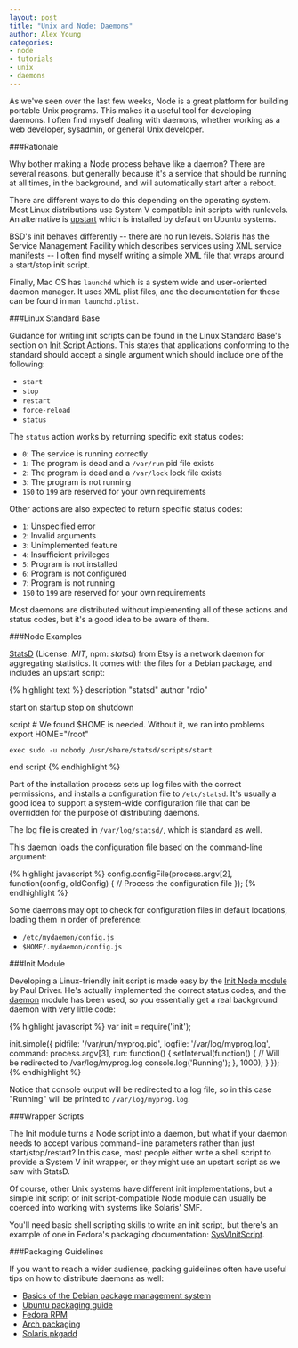 ```yaml
---
layout: post
title: "Unix and Node: Daemons"
author: Alex Young
categories: 
- node
- tutorials
- unix
- daemons
---
```


As we've seen over the last few weeks, Node is a great platform for building portable Unix programs.  This makes it a useful tool for developing daemons.  I often find myself dealing with daemons, whether working as a web developer, sysadmin, or general Unix developer.

###Rationale

Why bother making a Node process behave like a daemon?  There are several reasons, but generally because it's a service that should be running at all times, in the background, and will automatically start after a reboot.

There are different ways to do this depending on the operating system.  Most Linux distributions use System V compatible init scripts with runlevels.  An alternative is [upstart](http://upstart.ubuntu.com/getting-started.html) which is installed by default on Ubuntu systems.

BSD's init behaves differently -- there are no run levels.  Solaris has the Service Management Facility which describes services using XML service manifests -- I often find myself writing a simple XML file that wraps around a start/stop init script.

Finally, Mac OS has `launchd` which is a system wide and user-oriented daemon manager.  It uses XML plist files, and the documentation for these can be found in `man launchd.plist`.

###Linux Standard Base

Guidance for writing init scripts can be found in the Linux Standard Base's section on [Init Script Actions](http://refspecs.linuxbase.org/LSB_3.1.0/LSB-Core-generic/LSB-Core-generic/iniscrptact.html).  This states that applications conforming to the standard should accept a single argument which should include one of the following:

* `start`
* `stop`
* `restart`
* `force-reload`
* `status`

The `status` action works by returning specific exit status codes:

* `0`: The service is running correctly
* `1`: The program is dead and a `/var/run` pid file exists
* `2`: The program is dead and a `/var/lock` lock file exists
* `3`: The program is not running
* `150` to `199` are reserved for your own requirements

Other actions are also expected to return specific status codes:

* `1`: Unspecified error
* `2`: Invalid arguments
* `3`: Unimplemented feature
* `4`: Insufficient privileges
* `5`: Program is not installed
* `6`: Program is not configured
* `7`: Program is not running
* `150` to `199` are reserved for your own requirements

Most daemons are distributed without implementing all of these actions and status codes, but it's a good idea to be aware of them.

###Node Examples

[StatsD](https://github.com/etsy/statsd) (License: _MIT_, npm: _statsd_) from Etsy is a network daemon for aggregating statistics.  It comes with the files for a Debian package, and includes an upstart script:

{% highlight text %}
description "statsd"
author      "rdio"

start on startup
stop on shutdown

script
    # We found $HOME is needed. Without it, we ran into problems
    export HOME="/root"

    exec sudo -u nobody /usr/share/statsd/scripts/start
end script
{% endhighlight %}

Part of the installation process sets up log files with the correct permissions, and installs a configuration file to `/etc/statsd`.  It's usually a good idea to support a system-wide configuration file that can be overridden for the purpose of distributing daemons.

The log file is created in `/var/log/statsd/`, which is standard as well.

This daemon loads the configuration file based on the command-line argument:

{% highlight javascript %}
config.configFile(process.argv[2], function(config, oldConfig) {
  // Process the configuration file
});
{% endhighlight %} 

Some daemons may opt to check for configuration files in default locations, loading them in order of preference:

* `/etc/mydaemon/config.js`
* `$HOME/.mydaemon/config.js`

###Init Module

Developing a Linux-friendly init script is made easy by the [Init Node module](https://github.com/frodwith/node-init) by Paul Driver.  He's actually implemented the correct status codes, and the [daemon](https://github.com/indexzero/daemon.node) module has been used, so you essentially get a real background daemon with very little code:

{% highlight javascript %}
var init = require('init');

init.simple({
  pidfile: '/var/run/myprog.pid',
  logfile: '/var/log/myprog.log',
  command: process.argv[3],
  run: function() {
    setInterval(function() {
      // Will be redirected to /var/log/myprog.log
      console.log('Running');
    }, 1000);
  }
});
{% endhighlight %}

Notice that console output will be redirected to a log file, so in this case "Running" will be printed to `/var/log/myprog.log`.

###Wrapper Scripts

The Init module turns a Node script into a daemon, but what if your daemon needs to accept various command-line parameters rather than just start/stop/restart?  In this case, most people either write a shell script to provide a System V init wrapper, or they might use an upstart script as we saw with StatsD.

Of course, other Unix systems have different init implementations, but a simple init script or init script-compatible Node module can usually be coerced into working with systems like Solaris' SMF.

You'll need basic shell scripting skills to write an init script, but there's an example of one in Fedora's packaging documentation: [SysVInitScript](http://fedoraproject.org/wiki/Packaging:SysVInitScript#Initscript_template).

###Packaging Guidelines

If you want to reach a wider audience, packing guidelines often have useful tips on how to distribute daemons as well:

* [Basics of the Debian package management system](http://www.debian.org/doc/manuals/debian-faq/ch-pkg_basics.en.html)
* [Ubuntu packaging guide](https://wiki.ubuntu.com/PackagingGuide)
* [Fedora RPM](http://fedoraproject.org/wiki/How_to_create_an_RPM_package)
* [Arch packaging](https://wiki.archlinux.org/index.php/Arch_Packaging_Standards)
* [Solaris pkgadd](http://www.sunfreeware.com/pkgadd.html)

